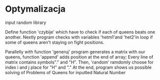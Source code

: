 # Optymalizacja
input random library

Define function 'czybije' which have to check if each of queens beats one another.
Nextly program checks with variables 'hetm1'and 'het2'in loop if some of queens aren't staying on fight positions.

Parallelly with function 'generuj' program generates a matrix with our queens, function 'append' adds position at the end of array;
Every line of matrix contains symbols"." and "H".
Then, 'random' ramdomly choose for index i and j place for "H" and "."
At the end, program shows us possible solving of Problems of Queens for inputted Natural Number 
